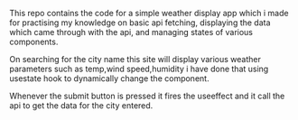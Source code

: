 This repo contains the code for a simple weather display app which i made for practising my knowledge on basic api fetching, displaying the data which came through with the api, and managing states of various components.

On searching for the city name this site will display various weather parameters such as temp,wind speed,humidity i have done that using usestate hook to dynamically change the component.

Whenever the submit button is pressed it fires the useeffect and it call the api to get the data for the city entered.

